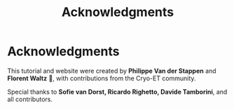 ﻿---
layout: default
title: "Acknowledgments"
nav_order: 13
---

# Acknowledgments

This tutorial and website were created by **Philippe Van der Stappen** and **Florent Waltz** 💩, with contributions from the Cryo-ET community.

Special thanks to **Sofie van Dorst, Ricardo Righetto, Davide Tamborini**, and all contributors.

